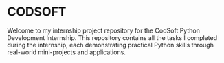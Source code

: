 # CODSOFT
Welcome to my internship project repository for the CodSoft Python Development Internship.  This repository contains all the tasks I completed during the internship, each demonstrating practical Python skills through real-world mini-projects and applications.
